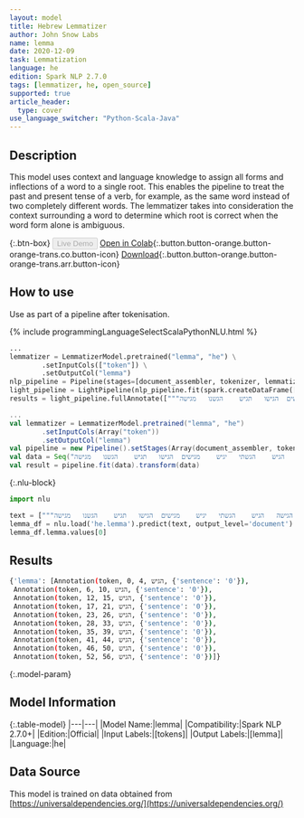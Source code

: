 ```yaml
---
layout: model
title: Hebrew Lemmatizer
author: John Snow Labs
name: lemma
date: 2020-12-09
task: Lemmatization
language: he
edition: Spark NLP 2.7.0
tags: [lemmatizer, he, open_source]
supported: true
article_header:
  type: cover
use_language_switcher: "Python-Scala-Java"
---
```


## Description

This model uses context and language knowledge to assign all forms and inflections of a word to a single root. This enables the pipeline to treat the past and present tense of a verb, for example, as the same word instead of two completely different words. The lemmatizer takes into consideration the context surrounding a word to determine which root is correct when the word form alone is ambiguous.

{:.btn-box}
<button class="button button-orange" disabled>Live Demo</button>
[Open in Colab](https://colab.research.google.com/github/JohnSnowLabs/spark-nlp-workshop/blob/b2eb08610dd49d5b15077cc499a94b4ec1e8b861/jupyter/annotation/english/model-downloader/Create%20custom%20pipeline%20-%20NerDL.ipynb){:.button.button-orange.button-orange-trans.co.button-icon}
[Download](https://s3.amazonaws.com/auxdata.johnsnowlabs.com/public/models/lemma_he_2.7.0_2.4_1607522684355.zip){:.button.button-orange.button-orange-trans.arr.button-icon}

## How to use

Use as part of a pipeline after tokenisation.

<div class="tabs-box" markdown="1">
{% include programmingLanguageSelectScalaPythonNLU.html %}

```python
...
lemmatizer = LemmatizerModel.pretrained("lemma", "he") \
        .setInputCols(["token"]) \
        .setOutputCol("lemma")
nlp_pipeline = Pipeline(stages=[document_assembler, tokenizer, lemmatizer])
light_pipeline = LightPipeline(nlp_pipeline.fit(spark.createDataFrame([[""]]).toDF("text")))
results = light_pipeline.fullAnnotate(["""להגיש	הגישה	הגיש	הגשתי	יגיש	מגישים	הגישו	תגיש	הגשנו	מגישה"""])

```
```scala
...
val lemmatizer = LemmatizerModel.pretrained("lemma", "he")
        .setInputCols(Array("token"))
        .setOutputCol("lemma")
val pipeline = new Pipeline().setStages(Array(document_assembler, tokenizer, lemmatizer))
val data = Seq("להגיש	הגישה	הגיש	הגשתי	יגיש	מגישים	הגישו	תגיש	הגשנו	מגישה").toDF("text")
val result = pipeline.fit(data).transform(data)
```

{:.nlu-block}
```python
import nlu

text = ["""להגיש	הגישה	הגיש	הגשתי	יגיש	מגישים	הגישו	תגיש	הגשנו	מגישה"""]
lemma_df = nlu.load('he.lemma').predict(text, output_level='document')
lemma_df.lemma.values[0]
```

</div>

## Results

```bash
{'lemma': [Annotation(token, 0, 4, הגיש, {'sentence': '0'}),
 Annotation(token, 6, 10, הגיש, {'sentence': '0'}),
 Annotation(token, 12, 15, הגיש, {'sentence': '0'}),
 Annotation(token, 17, 21, הגיש, {'sentence': '0'}),
 Annotation(token, 23, 26, הגיש, {'sentence': '0'}),
 Annotation(token, 28, 33, הגיש, {'sentence': '0'}),
 Annotation(token, 35, 39, הגיש, {'sentence': '0'}),
 Annotation(token, 41, 44, הגיש, {'sentence': '0'}),
 Annotation(token, 46, 50, הגיש, {'sentence': '0'}),
 Annotation(token, 52, 56, הגיש, {'sentence': '0'})]}
```

{:.model-param}
## Model Information

{:.table-model}
|---|---|
|Model Name:|lemma|
|Compatibility:|Spark NLP 2.7.0+|
|Edition:|Official|
|Input Labels:|[tokens]|
|Output Labels:|[lemma]|
|Language:|he|

## Data Source

This model is trained on data obtained from [https://universaldependencies.org/](https://universaldependencies.org/)
